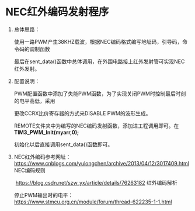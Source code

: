 # NEC红外编码发射程序

1. 总体思路：

   ​	使用一路PWM产生38KHZ载波，根据NEC编码格式编写地址码，引导码，命令码的调制函数

   最后在sent_data()函数中总体调用，在外围电路接上红外发射管可实现NEC红外发射。

2. 配置说明：

   ​	PWM配置函数中添加了失能PWM函数，为了实现关闭PWM时控制最后时刻的电平高低，采用

   更改CCRX比价寄存器的方式来DISABLE PWM的波形生成。

   ​	REMOTE文件夹中为编写的NEC编码发射函数，添加进工程调用即可。在**TIM3_PWM_Init(myarr,0);**

   初始化以后直接调用sent_data()函数即可。

3. NEC红外编码参考网址：https://www.cnblogs.com/yulongchen/archive/2013/04/12/3017409.html NEC编码规则

   ​									  	https://blog.csdn.net/szw_yx/article/details/76263182 红外编码解析

   停止PWM输出时的电平：https://www.stmcu.org.cn/module/forum/thread-622235-1-1.html 

